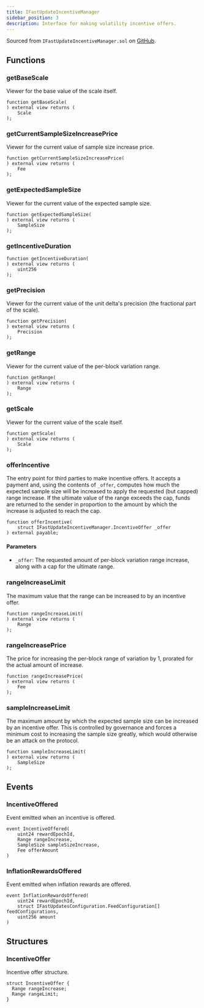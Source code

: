 ```yaml
---
title: IFastUpdateIncentiveManager
sidebar_position: 3
description: Interface for making volatility incentive offers.
---
```


Sourced from `IFastUpdateIncentiveManager.sol` on [GitHub](https://github.com/flare-foundation/flare-smart-contracts-v2/blob/main/contracts/userInterfaces/IFastUpdateIncentiveManager.sol).

## Functions

### getBaseScale

Viewer for the base value of the scale itself.

```solidity
function getBaseScale(
) external view returns (
    Scale
);
```

### getCurrentSampleSizeIncreasePrice

Viewer for the current value of sample size increase price.

```solidity
function getCurrentSampleSizeIncreasePrice(
) external view returns (
    Fee
);
```

### getExpectedSampleSize

Viewer for the current value of the expected sample size.

```solidity
function getExpectedSampleSize(
) external view returns (
    SampleSize
);
```

### getIncentiveDuration

```solidity
function getIncentiveDuration(
) external view returns (
    uint256
);
```

### getPrecision

Viewer for the current value of the unit delta's precision (the fractional part of the scale).

```solidity
function getPrecision(
) external view returns (
    Precision
);
```

### getRange

Viewer for the current value of the per-block variation range.

```solidity
function getRange(
) external view returns (
    Range
);
```

### getScale

Viewer for the current value of the scale itself.

```solidity
function getScale(
) external view returns (
    Scale
);
```

### offerIncentive

The entry point for third parties to make incentive offers. It accepts a payment and, using the contents of
`_offer`, computes how much the expected sample size will be increased to apply the requested (but capped) range
increase. If the ultimate value of the range exceeds the cap, funds are returned to the sender in proportion to
the amount by which the increase is adjusted to reach the cap.

```solidity
function offerIncentive(
    struct IFastUpdateIncentiveManager.IncentiveOffer _offer
) external payable;
```

#### Parameters

- `_offer`: The requested amount of per-block variation range increase, along with a cap for the ultimate range.

### rangeIncreaseLimit

The maximum value that the range can be increased to by an incentive offer.

```solidity
function rangeIncreaseLimit(
) external view returns (
    Range
);
```

### rangeIncreasePrice

The price for increasing the per-block range of variation by 1, prorated for the actual amount of increase.

```solidity
function rangeIncreasePrice(
) external view returns (
    Fee
);
```

### sampleIncreaseLimit

The maximum amount by which the expected sample size can be increased by an incentive offer.
This is controlled by governance and forces a minimum cost to increasing the sample size greatly,
which would otherwise be an attack on the protocol.

```solidity
function sampleIncreaseLimit(
) external view returns (
    SampleSize
);
```

## Events

### IncentiveOffered

Event emitted when an incentive is offered.

```solidity
event IncentiveOffered(
    uint24 rewardEpochId,
    Range rangeIncrease,
    SampleSize sampleSizeIncrease,
    Fee offerAmount
)
```

### InflationRewardsOffered

Event emitted when inflation rewards are offered.

```solidity
event InflationRewardsOffered(
    uint24 rewardEpochId,
    struct IFastUpdatesConfiguration.FeedConfiguration[] feedConfigurations,
    uint256 amount
)
```

## Structures

### IncentiveOffer

Incentive offer structure.

```solidity
struct IncentiveOffer {
  Range rangeIncrease;
  Range rangeLimit;
}
```
